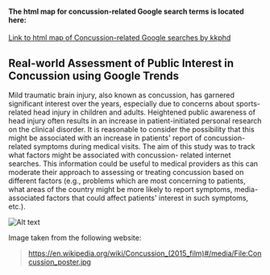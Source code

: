 
#### **The html map for concussion-related Google search terms is located here:**
[Link to html map of Concussion-related Google searches by kkphd](https://bit.ly/3ghv5va)


##  Real-world Assessment of Public Interest in Concussion using Google Trends

Mild traumatic brain injury, also known as concussion, has garnered significant interest over the years, especially
due to concerns about sports-related head injury in children and adults. Heightened public awareness of head injury
often results in an increase in patient-initiated personal research on the clinical disorder. It is reasonable to 
consider the possibility that this might be associated with an increase in patients' report of concussion-related 
symptoms during medical visits. The aim of this study was to track what factors might be associated with concussion-
 related internet searches. This information could be useful to medical providers as this can moderate their approach
  to assessing or treating concussion based on different factors (e.g., problems which are most concerning to patients,
what areas of the country might be more likely to report symptoms, media-associated factors that could affect 
patients' interest in such symptoms, etc.).



 ![Alt text](https://thumbor.forbes.com/thumbor/960x0/https%3A%2F%2Fblogs-images.forbes.com%2Fscottmendelson%2Ffiles%2F2015%2F11%2Fconcussions-banner.jpg)


Image taken from the following website:
> https://en.wikipedia.org/wiki/Concussion_(2015_film)#/media/File:Concussion_poster.jpg